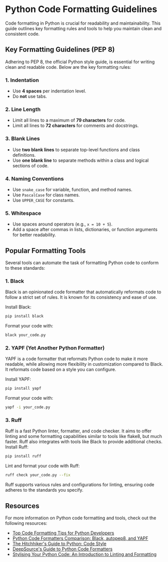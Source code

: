 # Python Code Formatting Guidelines

Code formatting in Python is crucial for readability and maintainability. This guide outlines key formatting rules and tools to help you maintain clean and consistent code.

## Key Formatting Guidelines (PEP 8)

Adhering to PEP 8, the official Python style guide, is essential for writing clean and readable code. Below are the key formatting rules:

### 1. Indentation
- Use **4 spaces** per indentation level.
- Do **not** use tabs.

### 2. Line Length
- Limit all lines to a maximum of **79 characters** for code.
- Limit all lines to **72 characters** for comments and docstrings.

### 3. Blank Lines
- Use **two blank lines** to separate top-level functions and class definitions.
- Use **one blank line** to separate methods within a class and logical sections of code.

### 4. Naming Conventions
- Use `snake_case` for variable, function, and method names.
- Use `PascalCase` for class names.
- Use `UPPER_CASE` for constants.

### 5. Whitespace
- Use spaces around operators (e.g., `x = 10 + 5`).
- Add a space after commas in lists, dictionaries, or function arguments for better readability.

## Popular Formatting Tools

Several tools can automate the task of formatting Python code to conform to these standards:

### 1. Black
Black is an opinionated code formatter that automatically reformats code to follow a strict set of rules. It is known for its consistency and ease of use.

Install Black:
```bash
pip install black
```
Format your code with:
```bash
black your_code.py
```
### 2. YAPF (Yet Another Python Formatter)
YAPF is a code formatter that reformats Python code to make it more readable, while allowing more flexibility in customization compared to Black. It reformats code based on a style you can configure.

Install YAPF:
```bash
pip install yapf
```
Format your code with:
```bash
yapf -i your_code.py
```
### 3. Ruff
Ruff is a fast Python linter, formatter, and code checker. It aims to offer linting and some formatting capabilities similar to tools like flake8, but much faster. Ruff also integrates with tools like Black to provide additional checks.
Install Ruff:
```bash
pip install ruff
```
Lint and format your code with Ruff:
```bash
ruff check your_code.py --fix
```
Ruff supports various rules and configurations for linting, ensuring code adheres to the standards you specify.


## Resources

For more information on Python code formatting and tools, check out the following resources:

- [Top Code Formatting Tips for Python Developers](https://tecadmin.net/top-code-formatting-tips-for-python-developers)
- [Python Code Formatters Comparison: Black, autopep8, and YAPF](https://blog.frank-mich.com/python-code-formatters-comparison-black-autopep8-and-yapf/)
- [The Hitchhiker's Guide to Python: Code Style](https://docs.python-guide.org/writing/style/)
- [DeepSource's Guide to Python Code Formatters](https://deepsource.com/blog/python-code-formatters)
- [Stylising Your Python Code: An Introduction to Linting and Formatting](https://python-bloggers.com/2023/07/stylising-your-python-code-an-introduction-to-linting-and-formatting)

